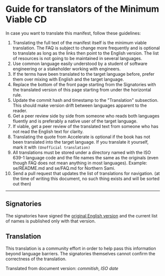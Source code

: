 # Guide for translators of the Minimum Viable CD

In case you want to translate this manifest, follow these guidelines:

1. Translating the full text of the manifest itself is the minimum viable translation. The FAQ is subject to change more frequently and is optional to translate as long as the links then point to the English version. The list of resources is not going to be maintained in several languages.
2. Use common language easily understood by a student of software engineering or a stakeholder working with engineers.
3. If the terms have been translated to the target language before, prefer them over mixing with English and the target language.
4. Replace the bottom of the front page starting from the Signatories with the translated version of this page starting from under the horizontal rule.
5. Update the commit hash and timestamp to the "Translation" subsection. This should make version drift between languages apparent to the reader.
6. Get a peer review side by side from someone who reads both languages fluently and is preferably a native user of the target language.
7. If viable, get a peer review of the translated text from someone who has not read the English text for clarity.
8. Translating the quote from Accelerate is optional if the book has not been translated into the target language. If you translate it yourself, mark it with `(Unofficial translation)`
9. All translations must be stored under a directory named with the ISO 639-1 language code and the file names the same as the originals (even though FAQ does not mean anything in most languages). Example: se/README.md and se/FAQ.md for Northern Sami.
10. Send a pull request that updates the list of translations for navigation. (at the time of writing this document, no such thing exists and will be sorted out then)

---

## Signatories

The signatories have signed the [original English version](/#signatories) and the current list of names is published only with that version.

## Translation

This translation is a community effort in order to help pass this information beyond language barriers. The signatories themselves cannot confirm the correctness of the translation.

Translated from document version: _commitish_, _ISO date_
